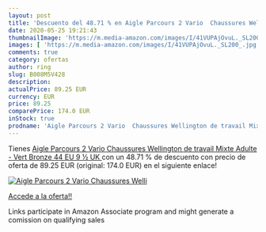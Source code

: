 ```yaml
---
layout: post
title: 'Descuento del 48.71 % en Aigle Parcours 2 Vario  Chaussures Welli'
date: 2020-05-25 19:21:43
thumbnailImage: 'https://m.media-amazon.com/images/I/41VUPAjOvuL._SL200_.jpg'
images: [ 'https://m.media-amazon.com/images/I/41VUPAjOvuL._SL200_.jpg' ]
comments: true
category: ofertas
author: ring
slug: B008M5V428
description:
actualPrice: 89.25 EUR
currency: EUR
price: 89.25
comparePrice: 174.0 EUR
inStock: true
prodname: 'Aigle Parcours 2 Vario  Chaussures Wellington de travail Mixte Adulte - Vert  Bronze   44 EU  9 ½ UK '
---
```


Tienes [Aigle Parcours 2 Vario  Chaussures Wellington de travail Mixte Adulte - Vert  Bronze   44 EU  9 ½ UK ](https://www.amazon.fr/dp/B008M5V428/?tag=tolees0d-21) con un 48.71 % de descuento con precio de oferta de 89.25 EUR (original: 174.0 EUR) en el siguiente enlace!

[![Aigle Parcours 2 Vario  Chaussures Welli](https://m.media-amazon.com/images/I/41VUPAjOvuL._SL200_.jpg)](https://www.amazon.fr/dp/B008M5V428/?tag=tolees0d-21)

[Accede a la oferta!!](https://www.amazon.fr/dp/B008M5V428/?tag=tolees0d-21)

Links participate in Amazon Associate program and might generate a comission on qualifying sales


